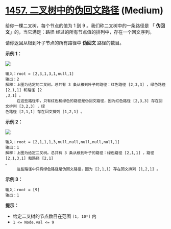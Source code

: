 # [1457. 二叉树中的伪回文路径][link] (Medium)

[link]: https://leetcode.cn/problems/pseudo-palindromic-paths-in-a-binary-tree/

给你一棵二叉树，每个节点的值为 1 到 9 。我们称二叉树中的一条路径是 「 **伪回文**」的，当它满足：路径
经过的所有节点值的排列中，存在一个回文序列。

请你返回从根到叶子节点的所有路径中 **伪回文** 路径的数目。

**示例 1：**

![](https://assets.leetcode-cn.com/aliyun-lc-upload/uploads/2020/05/23/palindromic_paths_1.png)

```
输入：root = [2,3,1,3,1,null,1]
输出：2
解释：上图为给定的二叉树。总共有 3 条从根到叶子的路径：红色路径 [2,3,3] ，绿色路径 [2,1,1] 和路径 [2
,3,1] 。
     在这些路径中，只有红色和绿色的路径是伪回文路径，因为红色路径 [2,3,3] 存在回文排列 [3,2,3] ，绿
色路径 [2,1,1] 存在回文排列 [1,2,1] 。

```

**示例 2：**

**![](https://assets.leetcode-cn.com/aliyun-lc-upload/uploads/2020/05/23/palindromic_paths_2.png)**

```
输入：root = [2,1,1,1,3,null,null,null,null,null,1]
输出：1
解释：上图为给定二叉树。总共有 3 条从根到叶子的路径：绿色路径 [2,1,1] ，路径 [2,1,3,1] 和路径 [2,1] 
。
     这些路径中只有绿色路径是伪回文路径，因为 [2,1,1] 存在回文排列 [1,2,1] 。

```

**示例 3：**

```
输入：root = [9]
输出：1

```

**提示：**

- 给定二叉树的节点数目在范围 `[1, 10⁵]` 内
- `1 <= Node.val <= 9`
